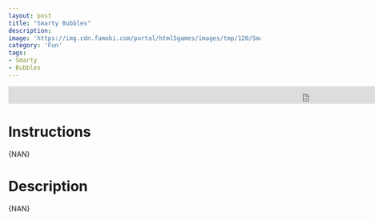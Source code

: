 ```yaml
---
layout: post
title: "Smarty Bubbles"
description:  
image: 'https://img.cdn.famobi.com/portal/html5games/images/tmp/120/SmartyBubbles20160620Teaser.jpg?v=0.2-88b001d1'
category: 'Fun'
tags:
- Smarty
- Bubbles
---
```


<div>
<embed src="https://play.famobi.com/smarty-bubbles" width="1200" height ="35">
</div>

# Instructions

{NAN}

# Description

{NAN}
